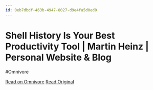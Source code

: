 ```yaml
---
id: 0eb7dbdf-463b-4947-8027-d9e4fa5d0ed0
---
```


# Shell History Is Your Best Productivity Tool | Martin Heinz | Personal Website & Blog
#Omnivore

[Read on Omnivore](https://omnivore.app/me/https-martinheinz-dev-blog-110-18ecda702ee)
[Read Original](https://martinheinz.dev/blog/110)

